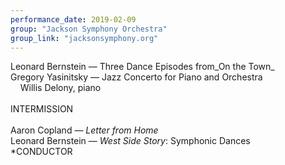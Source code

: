 ```yaml
---
performance_date: 2019-02-09
group: "Jackson Symphony Orchestra"
group_link: "jacksonsymphony.org"
---
```

Leonard Bernstein — Three Dance Episodes from_On the Town_<br/>
Gregory Yasinitsky — Jazz Concerto for Piano and Orchestra<br/>
&nbsp;&nbsp;&nbsp;&nbsp;Willis Delony, piano<br/>
<br/>
INTERMISSION<br/>
<br/>
Aaron Copland	 — _Letter from Home_<br/>
Leonard Bernstein — _West Side Story_: Symphonic Dances<br/>
*CONDUCTOR

